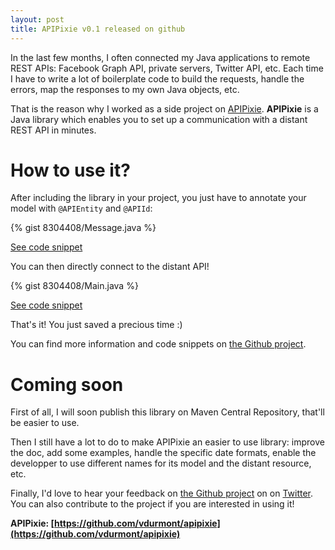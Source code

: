 ```yaml
---
layout: post
title: APIPixie v0.1 released on github
---
```


In the last few months, I often connected my Java applications to remote REST APIs: Facebook Graph API, private servers, Twitter API, etc. Each time I have to write a lot of boilerplate code to build the requests, handle the errors, map the responses to my own Java objects, etc.

That is the reason why I worked as a side project on [APIPixie](https://github.com/vdurmont/apipixie). **APIPixie** is a Java library which enables you to set up a communication with a distant REST API in minutes.

<!--more-->

# How to use it?

After including the library in your project, you just have to annotate your model with `@APIEntity` and `@APIId`:

{% gist 8304408/Message.java %}

[See code snippet](https://gist.github.com/vdurmont/8304408)

You can then directly connect to the distant API!

{% gist 8304408/Main.java %}

[See code snippet](https://gist.github.com/vdurmont/8304408)

That's it! You just saved a precious time :)

You can find more information and code snippets on [the Github project](https://github.com/vdurmont/apipixie).

# Coming soon

First of all, I will soon publish this library on Maven Central Repository, that'll be easier to use.

Then I still have a lot to do to make APIPixie an easier to use library: improve the doc, add some examples, handle the specific date formats, enable the developper to use different names for its model and the distant resource, etc.

Finally, I'd love to hear your feedback on [the Github project](https://github.com/vdurmont/apipixie) on on [Twitter](http://twitter.com/Dvins). You can also contribute to the project if you are interested in using it!

**APIPixie: [https://github.com/vdurmont/apipixie](https://github.com/vdurmont/apipixie)**